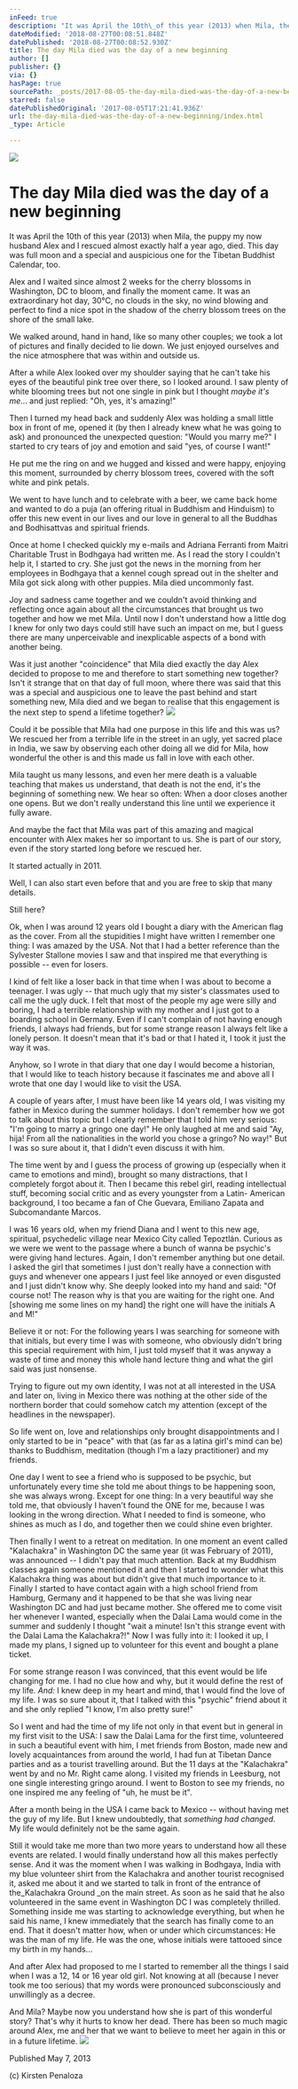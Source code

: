 ```yaml
---
inFeed: true
description: "It was April the 10th\_of this year (2013) when Mila, the puppy my now husband Alex and I rescued almost exactly half a year ago, died. This day was full moon and a special and auspicious one for the Tibetan Buddhist Calendar, too."
dateModified: '2018-08-27T00:08:51.848Z'
datePublished: '2018-08-27T00:08:52.930Z'
title: The day Mila died was the day of a new beginning
author: []
publisher: {}
via: {}
hasPage: true
sourcePath: _posts/2017-08-05-the-day-mila-died-was-the-day-of-a-new-beginning.md
starred: false
datePublishedOriginal: '2017-08-05T17:21:41.936Z'
url: the-day-mila-died-was-the-day-of-a-new-beginning/index.html
_type: Article

---
```

![](https://the-grid-user-content.s3-us-west-2.amazonaws.com/f44c2fd7-bedd-43ab-ac7b-c7d5491463aa.jpg)

# **The day Mila died was the day of a new beginning**

It was April the 10th of this year (2013) when Mila, the puppy my now husband Alex and I rescued almost exactly half a year ago, died. This day was full moon and a special and auspicious one for the Tibetan Buddhist Calendar, too.

Alex and I waited since almost 2 weeks for the cherry blossoms in Washington, DC to bloom, and finally the moment came. It was an extraordinary hot day, 30°C, no clouds in the sky, no wind blowing and perfect to find a nice spot in the shadow of the cherry blossom trees on the shore of the small lake.

We walked around, hand in hand, like so many other couples; we took a lot of pictures and finally decided to lie down. We just enjoyed ourselves and the nice atmosphere that was within and outside us.

After a while Alex looked over my shoulder saying that he can't take his eyes of the beautiful pink tree over there, so I looked around. I saw plenty of white blooming trees but not one single in pink but I thought _maybe it's me_... and just replied: "Oh, yes, it's amazing!"

Then I turned my head back and suddenly Alex was holding a small little box in front of me, opened it (by then I already knew what he was going to ask) and pronounced the unexpected question: "Would you marry me?" I started to cry tears of joy and emotion and said "yes, of course I want!"

He put me the ring on and we hugged and kissed and were happy, enjoying this moment, surrounded by cherry blossom trees, covered with the soft white and pink petals.

We went to have lunch and to celebrate with a beer, we came back home and wanted to do a puja (an offering ritual in Buddhism and Hinduism) to offer this new event in our lives and our love in general to all the Buddhas and Bodhisattvas and spiritual friends.

Once at home I checked quickly my e-mails and Adriana Ferranti from Maitri Charitable Trust in Bodhgaya had written me. As I read the story I couldn't help it, I started to cry. She just got the news in the morning from her employees in Bodhgaya that a kennel cough spread out in the shelter and Mila got sick along with other puppies. Mila died uncommonly fast.

Joy and sadness came together and we couldn't avoid thinking and reflecting once again about all the circumstances that brought us two together and how we met Mila. Until now I don't understand how a little dog I knew for only two days could still have such an impact on me, but I guess there are many unperceivable and inexplicable aspects of a bond with another being.

Was it just another "coincidence" that Mila died exactly the day Alex decided to propose to me and therefore to start something new together? Isn't it strange that on that day of full moon, where there was said that this was a special and auspicious one to leave the past behind and start something new, Mila died and we began to realise that this engagement is the next step to spend a lifetime together?
![](https://the-grid-user-content.s3-us-west-2.amazonaws.com/4b1ee75b-240f-4127-8629-0168bc4012e3.jpg)

Could it be possible that Mila had one purpose in this life and this was us? We rescued her from a terrible life in the street in an ugly, yet sacred place in India, we saw by observing each other doing all we did for Mila, how wonderful the other is and this made us fall in love with each other.

Mila taught us many lessons, and even her mere death is a valuable teaching that makes us understand, that death is not the end, it's the beginning of something new. We hear so often: When a door closes another one opens. But we don't really understand this line until we experience it fully aware.

And maybe the fact that Mila was part of this amazing and magical encounter with Alex makes her so important to us. She is part of our story, even if the story started long before we rescued her.

It started actually in 2011\.

Well, I can also start even before that and you are free to skip that many details.

Still here?

Ok, when I was around 12 years old I bought a diary with the American flag as the cover. From all the stupidities I might have written I remember one thing: I was amazed by the USA. Not that I had a better reference than the Sylvester Stallone movies I saw and that inspired me that everything is possible -- even for losers.

I kind of felt like a loser back in that time when I was about to become a teenager. I was ugly -- that much ugly that my sister's classmates used to call me the ugly duck. I felt that most of the people my age were silly and boring, I had a terrible relationship with my mother and I just got to a boarding school in Germany. Even if I can't complain of not having enough friends, I always had friends, but for some strange reason I always felt like a lonely person. It doesn't mean that it's bad or that I hated it, I took it just the way it was.

Anyhow, so I wrote in that diary that one day I would become a historian, that I would like to teach history because it fascinates me and above all I wrote that one day I would like to visit the USA.

A couple of years after, I must have been like 14 years old, I was visiting my father in Mexico during the summer holidays. I don't remember how we got to talk about this topic but I clearly remember that I told him very serious: "I'm going to marry a gringo one day!" He only laughed at me and said "Ay, hija! From all the nationalities in the world you chose a gringo? No way!" But I was so sure about it, that I didn't even discuss it with him.

The time went by and I guess the process of growing up (especially when it came to emotions and mind), brought so many distractions, that I completely forgot about it. Then I became this rebel girl, reading intellectual stuff, becoming social critic and as every youngster from a Latin- American background, I too became a fan of Che Guevara, Emiliano Zapata and Subcomandante Marcos.

I was 16 years old, when my friend Diana and I went to this new age, spiritual, psychedelic village near Mexico City called Tepoztlán. Curious as we were we went to the passage where a bunch of wanna be psychic's were giving hand lectures. Again, I don't remember anything but one detail. I asked the girl that sometimes I just don't really have a connection with guys and whenever one appears I just feel like annoyed or even disgusted and I just didn't know why. She deeply looked into my hand and said: "Of course not! The reason why is that you are waiting for the right one. And \[showing me some lines on my hand\] the right one will have the initials A and M!"

Believe it or not: For the following years I was searching for someone with that initials, but every time I was with someone, who obviously didn't bring this special requirement with him, I just told myself that it was anyway a waste of time and money this whole hand lecture thing and what the girl said was just nonsense.

Trying to figure out my own identity, I was not at all interested in the USA and later on, living in Mexico there was nothing at the other side of the northern border that could somehow catch my attention (except of the headlines in the newspaper).

So life went on, love and relationships only brought disappointments and I only started to be in "peace" with that (as far as a latina girl's mind can be) thanks to Buddhism, meditation (though I'm a lazy practitioner) and my friends.

One day I went to see a friend who is supposed to be psychic, but unfortunately every time she told me about things to be happening soon, she was always wrong. Except for one thing: In a very beautiful way she told me, that obviously I haven't found the ONE for me, because I was looking in the wrong direction. What I needed to find is someone, who shines as much as I do, and together then we could shine even brighter.

Then finally I went to a retreat on meditation. In one moment an event called "Kalachakra" in Washington DC the same year (it was February of 2011), was announced -- I didn't pay that much attention. Back at my Buddhism classes again someone mentioned it and then I started to wonder what this Kalachakra thing was about but didn't give that much importance to it. Finally I started to have contact again with a high school friend from Hamburg, Germany and it happened to be that she was living near Washington DC and had just became mother. She offered me to come visit her whenever I wanted, especially when the Dalai Lama would come in the summer and suddenly I thought "wait a minute! Isn't this strange event with the Dalai Lama the Kalachakra?!" Now I was fully into it: I looked it up, I made my plans, I signed up to volunteer for this event and bought a plane ticket.

For some strange reason I was convinced, that this event would be life changing for me. I had no clue how and why, but it would define the rest of my life. _And:_ I knew deep in my heart and mind, that I would find the love of my life. I was so sure about it, that I talked with this "psychic" friend about it and she only replied "I know, I'm also pretty sure!"

So I went and had the time of my life not only in that event but in general in my first visit to the USA: I saw the Dalai Lama for the first time, volunteered in such a beautiful event with him, I met friends from Boston, made new and lovely acquaintances from around the world, I had fun at Tibetan Dance parties and as a tourist travelling around. But the 11 days at the "Kalachakra" went by and no Mr. Right came along. I visited my friends in Leesburg, not one single interesting gringo around. I went to Boston to see my friends, no one inspired me any feeling of "uh, he must be it".

After a month being in the USA I came back to Mexico -- without having met the guy of my life. But I knew undoubtedly, that _something had changed_. My life would definitely not be the same again.

Still it would take me more than two more years to understand how all these events are related. I would finally understand how all this makes perfectly sense. And it was the moment when I was walking in Bodhgaya, India with my blue volunteer shirt from the Kalachakra and another tourist recognised it, asked me about it and we started to talk in front of the entrance of the_Kalachakra Ground _on the main street. As soon as he said that he also volunteered in the same event in Washington DC I was completely thrilled. Something inside me was starting to acknowledge everything, but when he said his name, I knew immediately that the search has finally come to an end. That it doesn't matter how, when or under which circumstances: He was the man of my life. He was the one, whose initials were tattooed since my birth in my hands...

And after Alex had proposed to me I started to remember all the things I said when I was a 12, 14 or 16 year old girl. Not knowing at all (because I never took me too serious) that my words were pronounced subconsciously and unwillingly as a decree.

And Mila? Maybe now you understand how she is part of this wonderful story? That's why it hurts to know her dead. There has been so much magic around Alex, me and her that we want to believe to meet her again in this or in a future lifetime.
![](https://the-grid-user-content.s3-us-west-2.amazonaws.com/f41b904f-ec55-491f-bbe8-e85530d3d48b.jpg)

Published May 7, 2013 

(c) Kirsten Penaloza